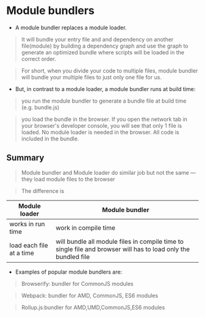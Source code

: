 # Module bundlers
- A module bundler replaces a module loader.

> It will bundle your entry file and and dependency on another file(module) by building a dependency graph and use the graph to generate an optimized bundle where scripts will be loaded in the correct order. 

> For short, when you divide your code to multiple files, module bundler will bundle your multiple files to just only one file for us.

- But, in contrast to a module loader, a module bundler runs at build time:

> you run the module bundler to generate a bundle file at build time (e.g. bundle.js)

> you load the bundle in the browser. If you open the network tab in your browser's developer console, you will see that only 1 file is loaded. No module loader is needed in the browser. All code is included in the bundle.

## Summary
> Module bundler and Module loader do similar job but not the same
— they load module files to the browser

> The difference is 

| Module loader | Module bundler |
| -------------- | -------------- |
| works in run time | work in compile time |
| load each file at a time | will bundle all module files in compile time to single file and browser will has to load only the bundled file |

- Examples of popular module bundlers are:
> Browserify: bundler for CommonJS modules

> Webpack: bundler for AMD, CommonJS, ES6 modules

> Rollup.js:bundler for AMD,UMD,CommonJS,ES6 modules